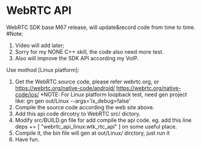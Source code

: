 # WebRTC API
WebRTC SDK base M67 release, will update&record code from time to time.
#Note:
1. Video will add later;
2. Sorry for my NONE C++  skill, the code also need more test.
3. Also will improve the SDK API according my VoIP.

Use mothod 
[Linux platform]:
1. Get the WebRTC source code, please refer webrtc.org, or 
	https://webrtc.org/native-code/android/
	https://webrtc.org/native-code/ios/
    *NOTE: For Linux platform loopback test, need gen project like: gn gen out/Linux --args='is_debug=false'
2. Compile the source code according the web site above.
3. Add this api code dircotry to WebRTC src/ dictory.
4. Modify src/BUILD.gn file for add compile the api code. eg. add this line deps += [ "webrtc_api_linux:wtk_rtc_api" ] on some useful place.
5. Compile it, the bin file will gen at out/Linux/ dirctory, just run it
6. Have fun.

[iOS platform]:
TBD
[Android platform]:
TBD
